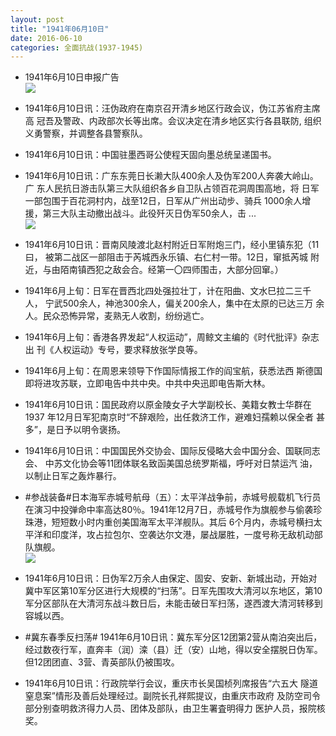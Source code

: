 ```yaml
---
layout: post
title: "1941年06月10日"
date: 2016-06-10
categories: 全面抗战(1937-1945)
---
```


<meta name="referrer" content="no-referrer" />

- 1941年6月10日申报广告 <br/><img src="https://ww4.sinaimg.cn/large/aca367d8jw1f4qiwb7av8j206v0h20u4.jpg" />

- 1941年6月10日讯：汪伪政府在南京召开清乡地区行政会议，伪江苏省府主席高 冠吾及警政、内政部次长等出席。会议决定在清乡地区实行各县联防, 组织义勇警察，并调整各县警察队。 

- 1941年6月10日讯：中国驻墨西哥公使程天固向墨总统呈递国书。 

- 1941年6月10日讯：广东东莞日长濑大队400余人及伪军200人奔袭大岭山。广 东人民抗日游击队第三大队组织各乡自卫队占领百花洞周围高地，将 日军一部包围于百花洞村内，战至12日，日军从广州出动步、骑兵 1000余人增援，第三大队主动撤出战斗。此役歼灭日伪军50余人，击 ... <br/><img src="https://ww3.sinaimg.cn/large/aca367d8jw1f4qdp18hpbj20c8090dgz.jpg" />

- 1941年6月10日讯：晋南风陵渡北赵村附近日军附炮三门，经小里镇东犯（11曰， 被第二战区一部阻击于芮城西永乐镇、右仁村一带。12日，窜抵芮城 附近，与由陌南镇西犯之敌会合。经第一〇四师围击，大部分回窜。） 

- 1941年6月上旬：日军在晋西北四处强拉壮丁，计在阳曲、文水巳拉二三千人， 宁武500余人，神池300余人，偏关200余人，集中在太原的已达三万 余人。民众恐怖异常，麦熟无人收割，纷纷逃亡。 

- 1941年6月上旬：香港各界发起“人权运动”，周鲸文主编的《时代批评》杂志出 刊《人权运动》专号，要求释放张学良等。 

- 1941年6月上旬：在周恩来领导下作国际情报工作的阎宝航，获悉法西 斯德国即将进攻苏联，立即电告中共中央。中共中央迅即电告斯大林。 

- 1941年6月10日讯：国民政府以原金陵女子大学副校长、美籍女教士华群在1937 年12月日军犯南京时“不辞艰险，出任救济工作，避难妇孺赖以保全者 甚多”，是日予以明令褒扬。 

- 1941年6月10日讯：中国国民外交协会、国际反侵略大会中国分会、国联同志会、 中苏文化协会等11团体联名致函美国总统罗斯福，呼吁对日禁运汽 油，以制止日军之轰炸暴行。 

- #参战装备#日本海军赤城号航母（五）：太平洋战争前，赤城号舰载机飞行员在演习中投弹命中率高达80％。1941年12月7日，赤城号作为旗舰参与偷袭珍珠港，短短数小时内重创美国海军太平洋舰队。其后 6个月内，赤城号横扫太平洋和印度洋，攻占拉包尔、空袭达尔文港，屡战屡胜，一度号称无敌机动部队旗舰。 <br/><img src="https://ww1.sinaimg.cn/large/aca367d8jw1f4pwdcknf2j20ci0op78j.jpg" />

- 1941年6月10日讯：日伪军2万余人由保定、固安、安新、新城出动，开始对冀中军区第10军分区进行大规模的“扫荡”。日军先围攻大清河以东地区，第10军分区部队在大清河东战斗数日后，未能击破日军扫荡，遂西渡大清河转移到容城以西。 

- #冀东春季反扫荡# 1941年6月10日讯：冀东军分区12团第2营从南泊突出后，经过数夜行军，直奔丰（润）滦（县）迁（安）山地，得以安全摆脱日伪军。但12团团直、3营、青英部队仍被围攻。 

- 1941年6月10日讯：行政院举行会议，重庆市长吴国桢列席报告“六五大 隧道窒息案”情形及善后处理经过。副院长孔祥熙提议，由重庆市政府 及防空司令部分别查明救济得力人员、团体及部队，由卫生署査明得力 医护人员，报院核奖。 

